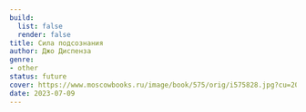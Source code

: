 ```yaml
---
build:
  list: false
  render: false
title: Сила подсознания
author: Джо Диспенза
genre:
- other
status: future
cover: https://www.moscowbooks.ru/image/book/575/orig/i575828.jpg?cu=20180101000000
date: 2023-07-09
---
```



